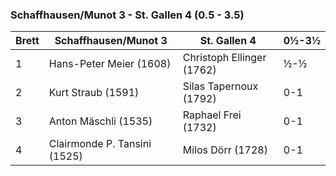 ### Schaffhausen/Munot 3 - St. Gallen 4 (0.5 - 3.5) 

| Brett | Schaffhausen/Munot 3         | St. Gallen 4              | 0½-3½ |
|-------|------------------------------|---------------------------|-------|
| 1     | Hans-Peter Meier (1608)      | Christoph Ellinger (1762) | ½-½   |
| 2     | Kurt Straub (1591)           | Silas Tapernoux (1792)    | 0-1   |
| 3     | Anton Mäschli (1535)         | Raphael Frei (1732)       | 0-1   |
| 4     | Clairmonde P. Tansini (1525) | Milos Dörr (1728)         | 0-1   |
